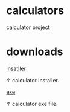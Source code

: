 # calculators
calculator project
# downloads
[insatller](https://raw.githubusercontent.com/ajatan/calculators/master/downloads/calculator%20installer.zip)

↑ calculator installer. 

[exe](https://raw.githubusercontent.com/ajatan/calculators/master/downloads/calculator.exe)

↑ calculator exe file.
